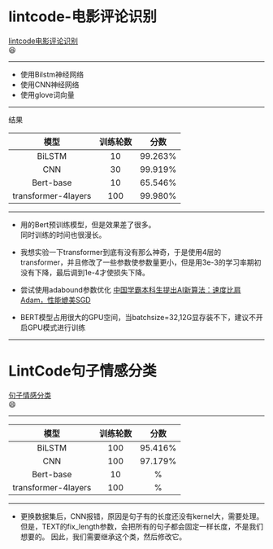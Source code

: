 # lintcode-电影评论识别

[lintcode电影评论识别](https://www.lintcode.com/ai/movie-review-recognition/overview)  
:laughing:
***
+ 使用Bilstm神经网络
+ 使用CNN神经网络
+ 使用glove词向量

***
结果    

模型|训练轮数|分数     
:----:|:-----:|:----:  
BiLSTM|10|99.263%      
CNN|30|99.919%     
Bert-base|10|65.546%   
transformer-4layers|100|99.980%  
***
+ 用的Bert预训练模型，但是效果差了很多。  
同时训练的时间也很漫长。
+ 我想实验一下transformer到底有没有那么神奇，于是使用4层的transformer，并且修改了一些参数使参数量更小，但是用3e-3的学习率期初没有下降，最后调到1e-4才使损失下降。
+ 尝试使用adabound参数优化  [中国学霸本科生提出AI新算法：速度比肩Adam，性能媲美SGD](https://baijiahao.baidu.com/s?id=1626597958173084746&wfr=spider&for=pc)

+ BERT模型占用很大的GPU空间，当batchsize=32,12G显存装不下，建议不开启GPU模式进行训练
***

# LintCode句子情感分类

[句子情感分类](https://www.lintcode.com/ai/UMICH_Sentiment_Analysis/overview)  
:smile:
***

模型|训练轮数|分数     
:----:|:-----:|:----:  
BiLSTM|100|95.416%      
CNN|100|97.179%  
Bert-base|10|%   
transformer-4layers|100|%  


***
+ 更换数据集后，CNN报错，原因是句子有的长度还没有kernel大，需要处理。
但是，TEXT的fix_length参数，会把所有的句子都会固定一样长度，不是我们想要的。
因此，我们需要继承这个类，然后修改它。



